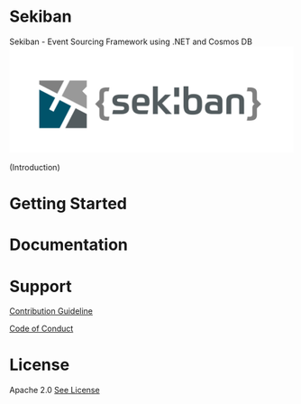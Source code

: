 # Sekiban
Sekiban - Event Sourcing Framework using .NET and Cosmos DB
![sekiban logo](docs/images/Sekiban.png)

(Introduction)

# Getting Started

# Documentation

# Support

[Contribution Guideline](CONTRIBUTING.md)

[Code of Conduct](CODE_OF_CONDUCT.md)

# License
Apache 2.0
[See License](LICENSE)